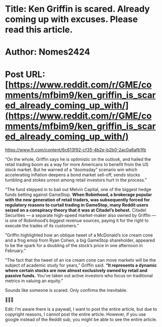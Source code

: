 # Title: Ken Griffin is scared. Already coming up with excuses. Please read this article.
# Author: Nomes2424
# Post URL: [https://www.reddit.com/r/GME/comments/mfbim9/ken_griffin_is_scared_already_coming_up_with/](https://www.reddit.com/r/GME/comments/mfbim9/ken_griffin_is_scared_already_coming_up_with/)


https://www.ft.com/content/6c613f92-cf35-4b2e-b2b0-2ac0a6afb1fb

“On the whole, Griffin says he is optimistic on the outlook, and hailed the retail trading boom as a way for more Americans to benefit from the US stock market. But he warned of a “doomsday” scenario win which accelerating inflation deepens a bond market sell-off, sends stocks tumbling and stokes unrest among retail investors hurt in the process.”

“The fund stepped in to bail out Melvin Capital, one of the biggest hedge funds betting against GameStop. **When Robinhood, a brokerage popular with the new generation of retail traders, was subsequently forced for regulatory reasons to curtail trading in GameStop, many Reddit users seized on a conspiracy theory that it was at Citadel’s behest.** Citadel Securities — a separate high-speed market-maker also owned by Griffin — is one of Robinhood’s biggest revenue sources, paying it for the right to execute the trades of its customers.”

“Griffin highlighted how an oblique tweet of a McDonald’s ice cream cone and a frog emoji from Ryan Cohen, a big GameStop shareholder, appeared to be the spark for a doubling of the stock’s price in one afternoon in February.”

“The fact that the tweet of an ice cream cone can move markets will be the subject of academic study for years,” Griffin said. **“It represents a dynamic where certain stocks are now almost exclusively owned by retail and passive funds.** You’ve taken out active investors who focus on traditional metrics in valuing an equity.”

Sounds like someone is scared. Only confirms the inevitable. 

💎🙌🦍

Edit: I’m aware there is a paywall, I want to post the entire article, but due to copyright reasons, I cannot post the entire article. However, if you use google instead of the Reddit sub, you might be able to see the entire article.